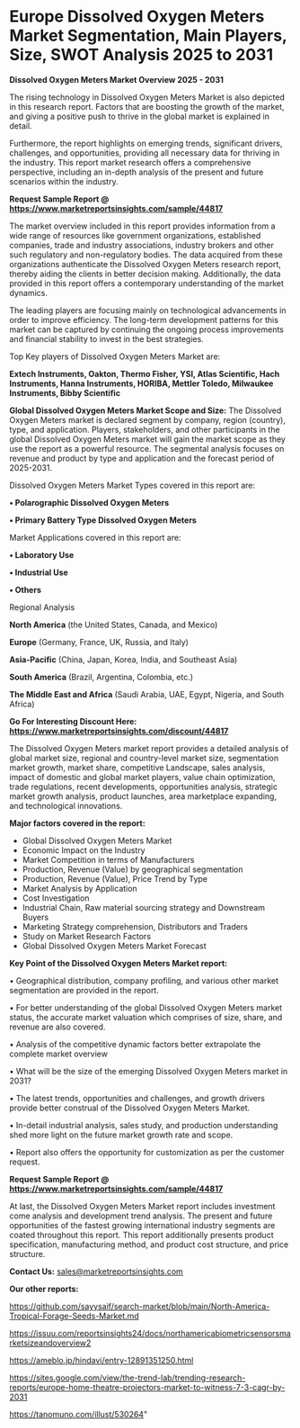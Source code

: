 # Europe Dissolved Oxygen Meters Market Segmentation, Main Players, Size, SWOT Analysis 2025 to 2031

<Strong> Dissolved Oxygen Meters Market Overview 2025 - 2031</strong>

The rising technology in Dissolved Oxygen Meters Market is also depicted in this research report. Factors that are boosting the growth of the market, and giving a positive push to thrive in the global market is explained in detail.

Furthermore, the report highlights on emerging trends, significant drivers, challenges, and opportunities, providing all necessary data for thriving in the industry. This report market research offers a comprehensive perspective, including an in-depth analysis of the present and future scenarios within the industry.

<strong>Request Sample Report @ <a href=https://www.marketreportsinsights.com/sample/44817>https://www.marketreportsinsights.com/sample/44817</a></strong>

The market overview included in this report provides information from a wide range of resources like government organizations, established companies, trade and industry associations, industry brokers and other such regulatory and non-regulatory bodies. The data acquired from these organizations authenticate the Dissolved Oxygen Meters research report, thereby aiding the clients in better decision making. Additionally, the data provided in this report offers a contemporary understanding of the market dynamics.

The leading players are focusing mainly on technological advancements in order to improve efficiency. The long-term development patterns for this market can be captured by continuing the ongoing process improvements and financial stability to invest in the best strategies.

Top Key players of Dissolved Oxygen Meters Market are:

<strong>Extech Instruments, Oakton, Thermo Fisher, YSI, Atlas Scientific, Hach Instruments, Hanna Instruments, HORIBA, Mettler Toledo, Milwaukee Instruments, Bibby Scientific</strong>

<strong><b>Global Dissolved Oxygen Meters Market Scope and Size:</b></strong>
The Dissolved Oxygen Meters market is declared segment by company, region (country), type, and application. Players, stakeholders, and other participants in the global Dissolved Oxygen Meters market will gain the market scope as they use the report as a powerful resource. The segmental analysis focuses on revenue and product by type and application and the forecast period of 2025-2031.

Dissolved Oxygen Meters Market Types covered in this report are:

<strong>•  Polarographic Dissolved Oxygen Meters

•  Primary Battery Type Dissolved Oxygen Meters</strong>

Market Applications covered in this report are:

<strong>•  Laboratory Use

•  Industrial Use

•  Others</strong> 

Regional Analysis

<strong>North America</strong> (the United States, Canada, and Mexico)

<strong>Europe</strong> (Germany, France, UK, Russia, and Italy)

<strong>Asia-Pacific</strong> (China, Japan, Korea, India, and Southeast Asia)

<strong>South America</strong> (Brazil, Argentina, Colombia, etc.)

<strong>The Middle East and Africa</strong> (Saudi Arabia, UAE, Egypt, Nigeria, and South Africa)

<strong>Go For Interesting Discount Here: <a href=https://www.marketreportsinsights.com/discount/44817>https://www.marketreportsinsights.com/discount/44817</a></strong>

The Dissolved Oxygen Meters market report provides a detailed analysis of global market size, regional and country-level market size, segmentation market growth, market share, competitive Landscape, sales analysis, impact of domestic and global market players, value chain optimization, trade regulations, recent developments, opportunities analysis, strategic market growth analysis, product launches, area marketplace expanding, and technological innovations.

<strong><b>Major factors covered in the report:</b></strong>
<ul>
  <li>Global Dissolved Oxygen Meters Market </li>
  <li>Economic Impact on the Industry</li>
  <li>Market Competition in terms of Manufacturers</li>
  <li>Production, Revenue (Value) by geographical segmentation</li>
  <li>Production, Revenue (Value), Price Trend by Type</li>
  <li>Market Analysis by Application</li>
  <li>Cost Investigation</li>
  <li>Industrial Chain, Raw material sourcing strategy and Downstream Buyers</li>
  <li>Marketing Strategy comprehension, Distributors and Traders</li>
  <li>Study on Market Research Factors</li>
  <li>Global Dissolved Oxygen Meters Market Forecast</li>
</ul>

<strong><b>Key Point of the Dissolved Oxygen Meters Market report:</b></strong>

• Geographical distribution, company profiling, and various other market segmentation are provided in the report.

• For better understanding of the global Dissolved Oxygen Meters market status, the accurate market valuation which comprises of size, share, and revenue are also covered.

• Analysis of the competitive dynamic factors better extrapolate the complete market overview

• What will be the size of the emerging Dissolved Oxygen Meters market in 2031?

• The latest trends, opportunities and challenges, and growth drivers provide better construal of the Dissolved Oxygen Meters Market.

• In-detail industrial analysis, sales study, and production understanding shed more light on the future market growth rate and scope.

• Report also offers the opportunity for customization as per the customer request.

<strong>Request Sample Report @ <a href=https://www.marketreportsinsights.com/sample/44817>https://www.marketreportsinsights.com/sample/44817</a></strong>

At last, the Dissolved Oxygen Meters Market report includes investment come analysis and development trend analysis. The present and future opportunities of the fastest growing international industry segments are coated throughout this report. This report additionally presents product specification, manufacturing method, and product cost structure, and price structure.

<strong>Contact Us:</strong>
sales@marketreportsinsights.com

<strong>Our other reports:</strong>

<a href=https://github.com/sayysaif/search-market/blob/main/North-America-Tropical-Forage-Seeds-Market.md>https://github.com/sayysaif/search-market/blob/main/North-America-Tropical-Forage-Seeds-Market.md</a>

<a href=https://issuu.com/reportsinsights24/docs/northamericabiometricsensorsmarketsizeandoverview2>https://issuu.com/reportsinsights24/docs/northamericabiometricsensorsmarketsizeandoverview2</a>

<a href=https://ameblo.jp/hindavi/entry-12891351250.html>https://ameblo.jp/hindavi/entry-12891351250.html</a>

<a href=https://sites.google.com/view/the-trend-lab/trending-research-reports/europe-home-theatre-projectors-market-to-witness-7-3-cagr-by-2031>https://sites.google.com/view/the-trend-lab/trending-research-reports/europe-home-theatre-projectors-market-to-witness-7-3-cagr-by-2031</a>

<a href=https://tanomuno.com/illust/530264>https://tanomuno.com/illust/530264</a>"

